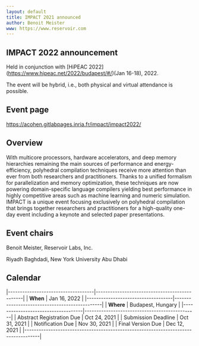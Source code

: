 ```yaml
---
layout: default
title: IMPACT 2021 announced
author: Benoit Meister
www: https://www.reservoir.com
---
```


## IMPACT 2022 announcement

Held in conjunction with [HiPEAC 2022] (https://www.hipeac.net/2022/budapest/#/)(Jan 16-18), 2022.

The event will be hybrid, i.e., both physical and virtual attendance is possible.

## Event page

<https://acohen.gitlabpages.inria.fr/impact/impact2022/>

## Overview

With multicore processors, hardware accelerators, and deep memory
hierarchies remaining the main sources of performance and
energy-efficiency, polyhedral compilation techniques receive more
attention than ever from both researchers and practitioners. Thanks
to a unified formalism for parallelization and memory optimization,
these techniques are now powering domain-specific language compilers
yielding best performance in highly competitive areas such as machine
learning and numeric simulation. IMPACT is a unique event focusing
exclusively on polyhedral compilation that brings together researchers
and practitioners for a high-quality one-day event including a keynote
and selected paper presentations.


## Event chairs

Benoit Meister, Reservoir Labs, Inc.

Riyadh Baghdadi, New York University Abu Dhabi

## Calendar


|------------------------------------|-----------------------------------------------|
| **When**                           |  Jan 16, 2022                                 |
|------------------------------------|-----------------------------------------------|
| **Where**                          |  Budapest, Hungary                            |
|------------------------------------|-----------------------------------------------|
| Abstract Registration Due          |         Oct 24, 2021                          |
| Submission Deadline                |         Oct 31, 2021                          |
| Notification Due                   |         Nov 30, 2021                          |
| Final Version Due                  |         Dec 12, 2021                          |
|------------------------------------------------------------------------------------|
